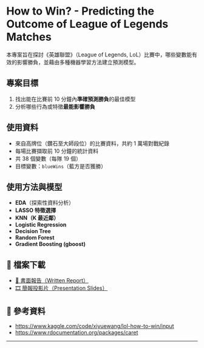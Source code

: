 # How to Win? - Predicting the Outcome of League of Legends Matches

本專案旨在探討《英雄聯盟》（League of Legends, LoL）比賽中，哪些變數能有效的影響勝負，並藉由多種機器學習方法建立預測模型。

## 專案目標

1. 找出能在比賽前 10 分鐘內**準確預測勝負**的最佳模型
2. 分析哪些行為或特徵**最能影響勝負**

## 使用資料

- 來自高牌位（鑽石至大師段位）的比賽資料，共約 1 萬場對戰紀錄
- 每場比賽擷取前 10 分鐘的統計資料
- 共 38 個變數（每隊 19 個）
- 目標變數：`blueWins`（藍方是否獲勝）

## 使用方法與模型

- **EDA**（探索性資料分析）
- **LASSO 特徵選擇**
- **KNN（K 最近鄰）**
- **Logistic Regression**
- **Decision Tree**
- **Random Forest**
- **Gradient Boosting (gboost)**

## 📄 檔案下載
- [📄 書面報告（Written Report）](./final_presentation.pdf)
- [🎞️ 簡報投影片（Presentation Slides）](./How%20To%20Win.pdf)

## 🔗 參考資料

- https://www.kaggle.com/code/xiyuewang/lol-how-to-win/input
- https://www.rdocumentation.org/packages/caret
---

